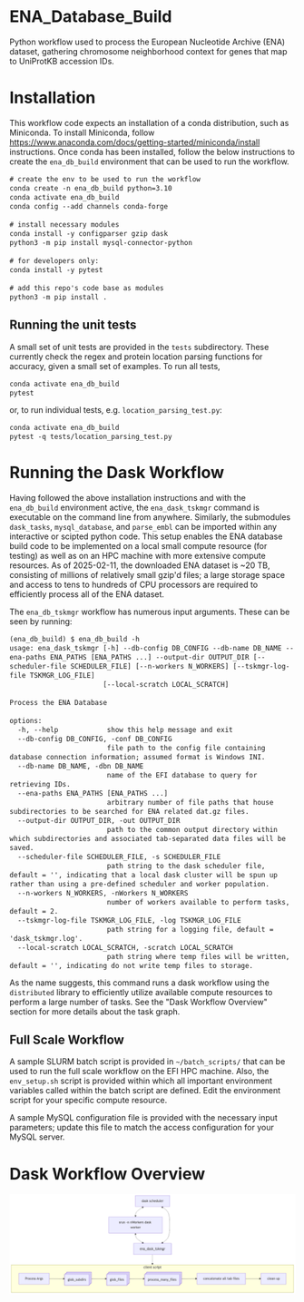# ENA_Database_Build
Python workflow used to process the European Nucleotide Archive (ENA) dataset, gathering chromosome neighborhood context for genes that map to UniProtKB accession IDs.

# Installation
This workflow code expects an installation of a conda distribution, such as Miniconda. 
To install Miniconda, follow https://www.anaconda.com/docs/getting-started/miniconda/install instructions.
Once conda has been installed, follow the below instructions to create the `ena_db_build` environment that can be used to run the workflow.

```
# create the env to be used to run the workflow
conda create -n ena_db_build python=3.10
conda activate ena_db_build
conda config --add channels conda-forge

# install necessary modules
conda install -y configparser gzip dask
python3 -m pip install mysql-connector-python 

# for developers only:
conda install -y pytest

# add this repo's code base as modules
python3 -m pip install .
```

## Running the unit tests
A small set of unit tests are provided in the `tests` subdirectory. 
These currently check the regex and protein location parsing functions for accuracy, given a small set of examples. 
To run all tests, 

```
conda activate ena_db_build
pytest
```

or, to run individual tests, e.g. `location_parsing_test.py`:

```
conda activate ena_db_build
pytest -q tests/location_parsing_test.py
```

# Running the Dask Workflow

Having followed the above installation instructions and with the `ena_db_build` environment active, the `ena_dask_tskmgr` command is executable on the command line from anywhere. 
Similarly, the submodules `dask_tasks`, `mysql_database`, and `parse_embl` can be imported within any interactive or scipted python code. 
This setup enables the ENA database build code to be implemented on a local small compute resource (for testing) as well as on an HPC machine with more extensive compute resources. 
As of 2025-02-11, the downloaded ENA dataset is ~20 TB, consisting of millions of relatively small gzip'd files; a large storage space and access to tens to hundreds of CPU processors are required to efficiently process all of the ENA dataset. 

The `ena_db_tskmgr` workflow has numerous input arguments.
These can be seen by running: 
```
(ena_db_build) $ ena_db_build -h
usage: ena_dask_tskmgr [-h] --db-config DB_CONFIG --db-name DB_NAME --ena-paths ENA_PATHS [ENA_PATHS ...] --output-dir OUTPUT_DIR [--scheduler-file SCHEDULER_FILE] [--n-workers N_WORKERS] [--tskmgr-log-file TSKMGR_LOG_FILE]
                       [--local-scratch LOCAL_SCRATCH]

Process the ENA Database

options:
  -h, --help            show this help message and exit
  --db-config DB_CONFIG, -conf DB_CONFIG
                        file path to the config file containing database connection information; assumed format is Windows INI.
  --db-name DB_NAME, -dbn DB_NAME
                        name of the EFI database to query for retrieving IDs.
  --ena-paths ENA_PATHS [ENA_PATHS ...]
                        arbitrary number of file paths that house subdirectories to be searched for ENA related dat.gz files.
  --output-dir OUTPUT_DIR, -out OUTPUT_DIR
                        path to the common output directory within which subdirectories and associated tab-separated data files will be saved.
  --scheduler-file SCHEDULER_FILE, -s SCHEDULER_FILE
                        path string to the dask scheduler file, default = '', indicating that a local dask cluster will be spun up rather than using a pre-defined scheduler and worker population.
  --n-workers N_WORKERS, -nWorkers N_WORKERS
                        number of workers available to perform tasks, default = 2.
  --tskmgr-log-file TSKMGR_LOG_FILE, -log TSKMGR_LOG_FILE
                        path string for a logging file, default = 'dask_tskmgr.log'.
  --local-scratch LOCAL_SCRATCH, -scratch LOCAL_SCRATCH
                        path string where temp files will be written, default = '', indicating do not write temp files to storage.
```

As the name suggests, this command runs a dask workflow using the `distributed` library to efficiently utilize available compute resources to perform a large number of tasks. 
See the "Dask Workflow Overview" section for more details about the task graph. 

## Full Scale Workflow
A sample SLURM batch script is provided in `~/batch_scripts/` that can be used to run the full scale workflow on the EFI HPC machine.
Also, the `env_setup.sh` script is provided within which all important environment variables called within the batch script are defined. 
Edit the environment script for your specific compute resource. 

A sample MySQL configuration file is provided with the necessary input parameters; update this file to match the access configuration for your MySQL server.

# Dask Workflow Overview

![Batch script flowchart of Dask scheduler, workers, and client working in tandem to perform the tasks defined in the dask_tskmgr.py script](https://github.com/EnzymeFunctionInitiative/ENA_Database_Build/blob/1622e7b1e6644f77ae7c7fc6a7a84e8811de4d9a/images/ena_db_build_flowchart.png)

